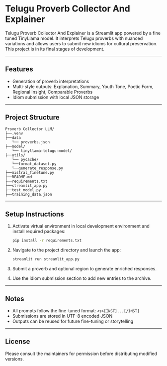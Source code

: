 # Telugu Proverb Collector And Explainer 

Telugu Proverb Collector And Explainer is a Streamlit app powered by a fine tuned TinyLlama model. It interprets Telugu proverbs with nuanced variations and allows users to submit new idioms for cultural preservation. This project is in its final stages of development.

---

## Features

- Generation of proverb interpretations
- Multi-style outputs: Explanation, Summary, Youth Tone, Poetic Form, Regional Insight, Comparable Proverbs
- Idiom submission with local JSON storage

---

## Project Structure

```
Proverb Collector LLM/
├──.venv                        
├──data
   └── proverbs.json
├──model/
   └── tinyllama-telugu-model/
├──utils/
   └── pycache/
   └──format_dataset.py
   └──generate_response.py
├──mistral_finetune.py
├──README.md
├──requirements.txt
├──streamlit_app.py
├──test_model.py
├──training_data.json
```

---

## Setup Instructions

1. Activate virtual environment in local development environment and install required packages:

   ```bash
   pip install -r requirements.txt
   ```

2. Navigate to the project directory and launch the app:

   ```bash
   streamlit run streamlit_app.py
   ```

3. Submit a proverb and optional region to generate enriched responses.

4. Use the idiom submission section to add new entries to the archive.

---

## Notes

- All prompts follow the fine-tuned format: `<s>[INST]...[/INST]`
- Submissions are stored in UTF-8 encoded JSON
- Outputs can be reused for future fine-tuning or storytelling

---

## License

Please consult the maintainers for permission before distributing modified versions.

